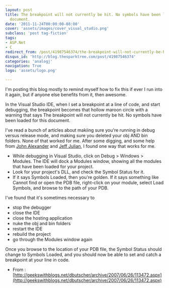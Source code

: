 ```yaml
---
layout: post
title: The breakpoint will not currently be hit. No symbols have been loaded for this
  document.
date: '2011-11-24T00:00:00-08:00'
cover: 'assets/images/cover_visual_studio.png'
subclass: 'post tag-fiction'
tags:
- ASP.Net
- C
redirect_from: /post/41987546374/the-breakpoint-will-not-currently-be-hit-no
disqus_id: 'http://blog.thesparktree.com/post/41987546374'
categories: 'analogj'
navigation: True
logo: 'assets/logo.png'

---
```

I'm posting this blog mostly to remind myself how to fix this if ever I run into it again, but if anyone else benefits from it, then awesome.

In the Visual Studio IDE, when I set a breakpoint at a line of code, and start debugging, the breakpoint becomes that hollow maroon circle with a warning that says The breakpoint will not currently be hit. No symbols have been loaded for this document.

I've read a bunch of articles about makiing sure you're running in debug versus release mode, and making sure you deleted your obj AND bin folders. None of that worked for me. After some digging, and some help from [John Alexander](http://geekswithblogs.net/jalexander) and [Jeff Julian](http://geekswithblogs.net/jjulian), I found one way that works for me.

- While debugging in Visual Studio, click on Debug &gt; Windows &gt; Modules. The IDE will dock a Modules window, showing all the modules that have been loaded for your project.
- Look for your project's DLL, and check the Symbol Status for it.
- If it says Symbols Loaded, then you're golden. If it says something like Cannot find or open the PDB file, right-click on your module, select Load Symbols, and browse to the path of your PDB.

I've found that it's sometimes necessary to

- stop the debugger
- close the IDE
- close the hosting application
- nuke the obj and bin folders
- restart the IDE
- rebuild the project
- go through the Modules window again

Once you browse to the location of your PDB file, the Symbol Status should change to Symbols Loaded, and you should now be able to set and catch a breakpoint at your line in code.

- From : [http://geekswithblogs.net/dbutscher/archive/2007/06/26/113472.aspx](http://geekswithblogs.net/dbutscher/archive/2007/06/26/113472.aspx)
